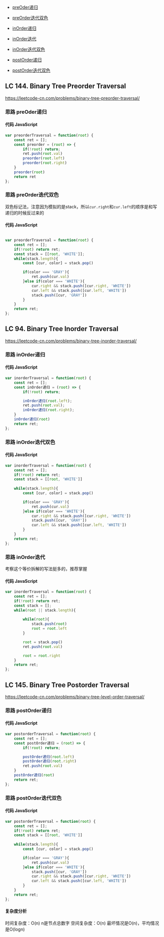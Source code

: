 
- [preOder递归](#思路-preOder递归)
- [preOrder迭代双色](#思路-preOrder迭代双色)

- [inOrder递归](#思路-inOrder递归)
- [inOrder迭代](#思路-inOrder迭代)
- [inOrder迭代双色](#思路-inOrder迭代双色)

- [postOrder递归](#思路-postOrder递归)
- [postOrder迭代双色](#思路-postOrder迭代双色)

## LC 144. Binary Tree Preorder Traversal
https://leetcode-cn.com/problems/binary-tree-preorder-traversal/

### 思路 preOder递归

#### 代码 JavaScript

```JavaScript
var preorderTraversal = function(root) {
    const ret = [];
    const preorder = (root) => {
        if(!root) return;
        ret.push(root.val)
        preorder(root.left)
        preorder(root.right)
    }
    preorder(root)
    return ret
};
```


### 思路 preOrder迭代双色
双色标记法，注意因为模拟的是stack，所以`cur.right`和`cur.left`的顺序是和写递归的时候反过来的
#### 代码 JavaScript

```JavaScript

var preorderTraversal = function(root) {
    const ret = [];
    if(!root) return ret;
    const stack = [[root, 'WHITE']];
    while(stack.length){
        const [cur, color] = stack.pop()

        if(color === 'GRAY'){
            ret.push(cur.val)
        }else if(color === 'WHITE'){
            cur.right && stack.push([cur.right, 'WHITE'])
            cur.left && stack.push([cur.left, 'WHITE'])
            stack.push([cur, 'GRAY'])
        }
    }
    return ret;
};
```


## LC 94. Binary Tree Inorder Traversal
https://leetcode-cn.com/problems/binary-tree-inorder-traversal/

### 思路 inOrder递归

#### 代码 JavaScript

```JavaScript
var inorderTraversal = function(root) {
    const ret = [];
    const inOrder递归 = (root) => {
        if(!root) return;

        inOrder递归(root.left);
        ret.push(root.val);
        inOrder递归(root.right);
    }
    inOrder递归(root)
    return ret;
};

```

### 思路 inOrder迭代双色

#### 代码 JavaScript

```JavaScript
var inorderTraversal = function(root) {
    const ret = [];
    if(!root) return ret;
    const stack = [[root, 'WHITE']]
    
    while(stack.length){
        const [cur, color] = stack.pop()

        if(color === 'GRAY'){
            ret.push(cur.val)
        }else if(color === 'WHITE'){
            cur.right && stack.push([cur.right, 'WHITE'])
            stack.push([cur, 'GRAY'])
            cur.left && stack.push([cur.left, 'WHITE'])
        }
    }
    return ret;
};

```

### 思路 inOrder迭代
考察这个等价拆解的写法挺多的，推荐掌握
#### 代码 JavaScript

```JavaScript
var inorderTraversal = function(root) {
    const ret = [];
    if(!root) return ret;
    const stack = [];
    while(root || stack.length){
        
        while(root){
            stack.push(root)
            root = root.left
        }

        root = stack.pop()
        ret.push(root.val)

        root = root.right
    }
    return ret;
};

```


## LC 145. Binary Tree Postorder Traversal
https://leetcode-cn.com/problems/binary-tree-level-order-traversal/

### 思路 postOrder递归

#### 代码 JavaScript

```JavaScript
var postorderTraversal = function(root) {
    const ret = [];
    const postOrder递归 = (root) => {
        if(!root) return;

        postOrder递归(root.left)
        postOrder递归(root.right)
        ret.push(root.val)
    }
    postOrder递归(root)
    return ret;
};

```

### 思路 postOrder迭代双色

#### 代码 JavaScript

```JavaScript
var postorderTraversal = function(root) {
    const ret = [];
    if(!root) return ret;
    const stack = [[root, 'WHITE']]
    
    while(stack.length){
        const [cur, color] = stack.pop()

        if(color === 'GRAY'){
            ret.push(cur.val)
        }else if(color === 'WHITE'){
            stack.push([cur, 'GRAY'])
            cur.right && stack.push([cur.right, 'WHITE'])
            cur.left && stack.push([cur.left, 'WHITE'])
        }
    }
    return ret;
};

```

#### 复杂度分析
时间复杂度：O(n) n是节点总数字
空间复杂度：O(n) 最坏情况是O(n)，平均情况是O(logn)